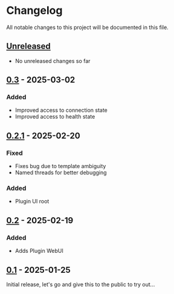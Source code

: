 # Changelog

All notable changes to this project will be documented in this file.

## [Unreleased]
- No unreleased changes so far

## [0.3] - 2025-03-02
### Added
- Improved access to connection state
- Improved access to health state

## [0.2.1] - 2025-02-20
### Fixed
- Fixes bug due to template ambiguity
- Named threads for better debugging

### Added
- Plugin UI root

## [0.2] - 2025-02-19
### Added
- Adds Plugin WebUI

## [0.1] - 2025-01-25
Initial release, let's go and give this to the public to try out...

[unreleased]: https://github.com/tillsteinbach/CarConnectivity-plugin-abrp/compare/v0.3...HEAD
[0.3]: https://github.com/tillsteinbach/CarConnectivity-plugin-abrp/releases/tag/v0.3
[0.2.1]: https://github.com/tillsteinbach/CarConnectivity-plugin-abrp/releases/tag/v0.2.1
[0.2]: https://github.com/tillsteinbach/CarConnectivity-plugin-abrp/releases/tag/v0.2
[0.1]: https://github.com/tillsteinbach/CarConnectivity-plugin-abrp/releases/tag/v0.1
